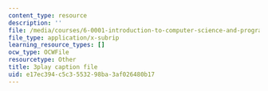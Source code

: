 ```yaml
---
content_type: resource
description: ''
file: /media/courses/6-0001-introduction-to-computer-science-and-programming-in-python-fall-2016/e17ec394c5c3553298ba3af026480b17_qq7I2MQNrtU.vtt
file_type: application/x-subrip
learning_resource_types: []
ocw_type: OCWFile
resourcetype: Other
title: 3play caption file
uid: e17ec394-c5c3-5532-98ba-3af026480b17
---
```

